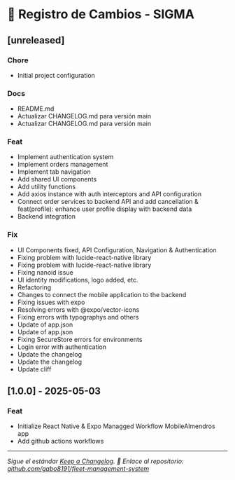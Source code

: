 # 📜 Registro de Cambios - SIGMA

## [unreleased]

### Chore

- Initial project configuration

### Docs

- README.md
- Actualizar CHANGELOG.md para versión main
- Actualizar CHANGELOG.md para versión main

### Feat

- Implement authentication system
- Implement orders management
- Implement tab navigation
- Add shared UI components
- Add utility functions
- Add axios instance with auth interceptors and API configuration
- Connect order services to backend API and add cancellation & feat(profile): enhance user profile display with backend data
- Backend integration

### Fix

- UI Components fixed, API Configuration, Navigation & Authentication
- Fixing problem with lucide-react-native library
- Fixing problem with lucide-react-native library
- Fixing nanoid issue
- UI identity modifications, logo added, etc.
- Refactoring
- Changes to connect the mobile application to the backend
- Fixing issues with expo
- Resolving errors with @expo/vector-icons
- Fixing errors with typographys and others
- Update of app.json
- Update of app.json
- Fixing SecureStore errors for environments
- Login error with authentication
- Update the changelog
- Update the changelog
- Update cliff

## [1.0.0] - 2025-05-03

### Feat

- Initialize React Native & Expo Managged Workflow MobileAlmendros app
- Add github actions workflows


---
_Sigue el estándar [Keep a Changelog](https://keepachangelog.com/)._
_🔗 Enlace al repositorio: [github.com/gabo8191/fleet-management-system](https://github.com/gabo8191/fleet-management-system)_
